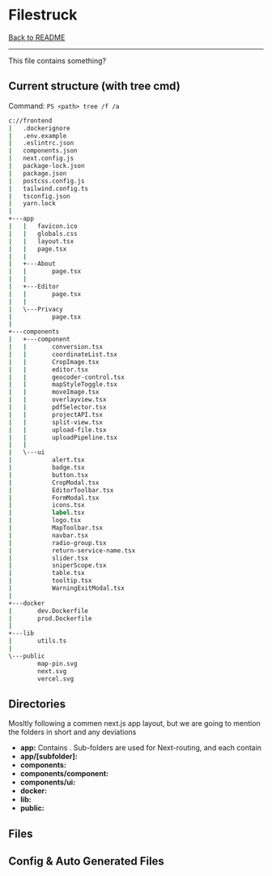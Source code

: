# Filestruck

[Back to README](../README.md)

---
This file contains something?

## Current structure (with tree cmd)

Command: `PS <path> tree /f /a`

```cmd
c://frontend
|   .dockerignore
|   .env.example
|   .eslintrc.json
|   components.json
|   next.config.js
|   package-lock.json
|   package.json
|   postcss.config.js
|   tailwind.config.ts
|   tsconfig.json
|   yarn.lock
|
+---app
|   |   favicon.ico
|   |   globals.css
|   |   layout.tsx
|   |   page.tsx
|   |
|   +---About
|   |       page.tsx
|   |
|   +---Editor
|   |       page.tsx
|   |
|   \---Privacy
|           page.tsx
|
+---components
|   +---component
|   |       conversion.tsx
|   |       coordinateList.tsx
|   |       CropImage.tsx
|   |       editor.tsx
|   |       geocoder-control.tsx
|   |       mapStyleToggle.tsx
|   |       moveImage.tsx
|   |       overlayview.tsx
|   |       pdfSelector.tsx
|   |       projectAPI.tsx
|   |       split-view.tsx
|   |       upload-file.tsx
|   |       uploadPipeline.tsx
|   |
|   \---ui
|           alert.tsx
|           badge.tsx
|           button.tsx
|           CropModal.tsx
|           EditorToolbar.tsx
|           FormModal.tsx
|           icons.tsx
|           label.tsx
|           logo.tsx
|           MapToolbar.tsx
|           navbar.tsx
|           radio-group.tsx
|           return-service-name.tsx
|           slider.tsx
|           sniperScope.tsx
|           table.tsx
|           tooltip.tsx
|           WarningExitModal.tsx
|
+---docker
|       dev.Dockerfile
|       prod.Dockerfile
|
+---lib
|       utils.ts
|
\---public
        map-pin.svg
        next.svg
        vercel.svg
```

## Directories

Mosltly following a commen next.js app layout, but we are going to mention the folders in short and any deviations

* **app:** Contains . Sub-folders are used for Next-routing, and each contain 
* **app/[subfolder]:** 
* **components:**
* **components/component:**
* **components/ui:**
* **docker:**
* **lib:**
* **public:**

## Files

## Config & Auto Generated Files
